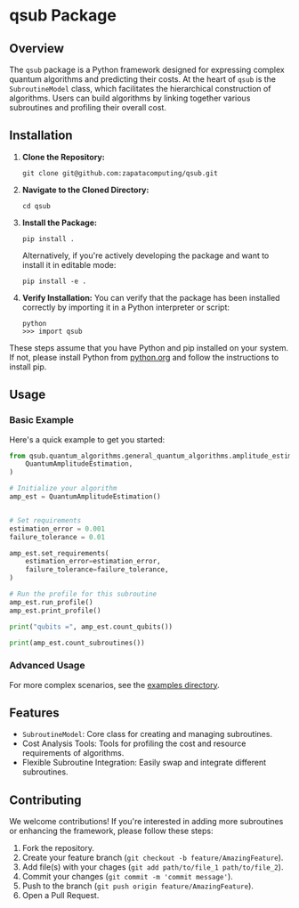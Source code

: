# qsub Package

## Overview
The `qsub` package is a Python framework designed for expressing complex quantum algorithms and predicting their costs. At the heart of `qsub` is the `SubroutineModel` class, which facilitates the hierarchical construction of algorithms. Users can build algorithms by linking together various subroutines and profiling their overall cost.

## Installation

1. **Clone the Repository:**
   ```
   git clone git@github.com:zapatacomputing/qsub.git
   ```

2. **Navigate to the Cloned Directory:**
   ```
   cd qsub
   ```

3. **Install the Package:**
   ```
   pip install .
   ```
   Alternatively, if you're actively developing the package and want to install it in editable mode:
   ```
   pip install -e .
   ```

4. **Verify Installation:**
   You can verify that the package has been installed correctly by importing it in a Python interpreter or script:
   ```
   python
   >>> import qsub
   ```

These steps assume that you have Python and pip installed on your system. If not, please install Python from [python.org](https://www.python.org/downloads/) and follow the instructions to install pip.

## Usage

### Basic Example
Here's a quick example to get you started:

```python
from qsub.quantum_algorithms.general_quantum_algorithms.amplitude_estimation import (
    QuantumAmplitudeEstimation,
)

# Initialize your algorithm
amp_est = QuantumAmplitudeEstimation()


# Set requirements
estimation_error = 0.001
failure_tolerance = 0.01

amp_est.set_requirements(
    estimation_error=estimation_error,
    failure_tolerance=failure_tolerance,
)

# Run the profile for this subroutine
amp_est.run_profile()
amp_est.print_profile()

print("qubits =", amp_est.count_qubits())

print(amp_est.count_subroutines())
```

### Advanced Usage
For more complex scenarios, see the [examples directory](examples).

## Features
- `SubroutineModel`: Core class for creating and managing subroutines.
- Cost Analysis Tools: Tools for profiling the cost and resource requirements of algorithms.
- Flexible Subroutine Integration: Easily swap and integrate different subroutines.

## Contributing
We welcome contributions! If you're interested in adding more subroutines or enhancing the framework, please follow these steps:
1. Fork the repository.
2. Create your feature branch (`git checkout -b feature/AmazingFeature`).
3. Add file(s) with your chages (`git add path/to/file_1 path/to/file_2`).
4. Commit your changes (`git commit -m 'commit message'`).
5. Push to the branch (`git push origin feature/AmazingFeature`).
6. Open a Pull Request.
